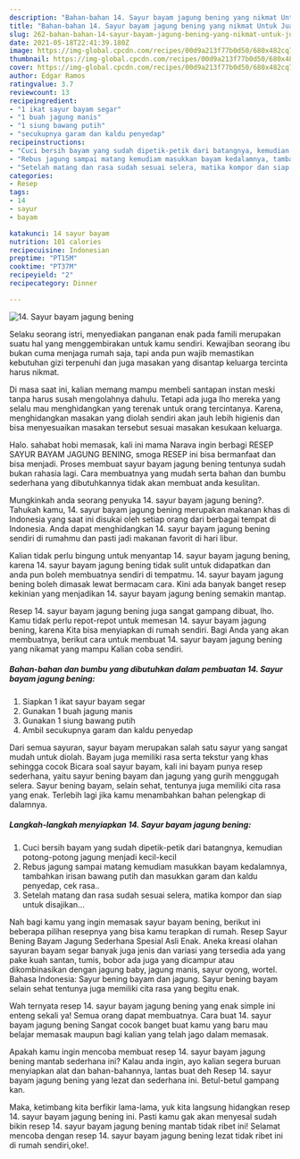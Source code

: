 ```yaml
---
description: "Bahan-bahan 14. Sayur bayam jagung bening yang nikmat Untuk Jualan"
title: "Bahan-bahan 14. Sayur bayam jagung bening yang nikmat Untuk Jualan"
slug: 262-bahan-bahan-14-sayur-bayam-jagung-bening-yang-nikmat-untuk-jualan
date: 2021-05-18T22:41:39.180Z
image: https://img-global.cpcdn.com/recipes/00d9a213f77b0d50/680x482cq70/14-sayur-bayam-jagung-bening-foto-resep-utama.jpg
thumbnail: https://img-global.cpcdn.com/recipes/00d9a213f77b0d50/680x482cq70/14-sayur-bayam-jagung-bening-foto-resep-utama.jpg
cover: https://img-global.cpcdn.com/recipes/00d9a213f77b0d50/680x482cq70/14-sayur-bayam-jagung-bening-foto-resep-utama.jpg
author: Edgar Ramos
ratingvalue: 3.7
reviewcount: 13
recipeingredient:
- "1 ikat sayur bayam segar"
- "1 buah jagung manis"
- "1 siung bawang putih"
- "secukupnya garam dan kaldu penyedap"
recipeinstructions:
- "Cuci bersih bayam yang sudah dipetik-petik dari batangnya, kemudian potong-potong jagung menjadi kecil-kecil"
- "Rebus jagung sampai matang kemudiam masukkan bayam kedalamnya, tambahkan irisan bawang putih dan masukkan garam dan kaldu penyedap, cek rasa.."
- "Setelah matang dan rasa sudah sesuai selera, matika kompor dan siap untuk disajikan..."
categories:
- Resep
tags:
- 14
- sayur
- bayam

katakunci: 14 sayur bayam 
nutrition: 101 calories
recipecuisine: Indonesian
preptime: "PT15M"
cooktime: "PT37M"
recipeyield: "2"
recipecategory: Dinner

---
```



![14. Sayur bayam jagung bening](https://img-global.cpcdn.com/recipes/00d9a213f77b0d50/680x482cq70/14-sayur-bayam-jagung-bening-foto-resep-utama.jpg)

Selaku seorang istri, menyediakan panganan enak pada famili merupakan suatu hal yang menggembirakan untuk kamu sendiri. Kewajiban seorang ibu bukan cuma menjaga rumah saja, tapi anda pun wajib memastikan kebutuhan gizi terpenuhi dan juga masakan yang disantap keluarga tercinta harus nikmat.

Di masa  saat ini, kalian memang mampu membeli santapan instan meski tanpa harus susah mengolahnya dahulu. Tetapi ada juga lho mereka yang selalu mau menghidangkan yang terenak untuk orang tercintanya. Karena, menghidangkan masakan yang diolah sendiri akan jauh lebih higienis dan bisa menyesuaikan masakan tersebut sesuai masakan kesukaan keluarga. 

Halo. sahabat hobi memasak, kali ini mama Narava ingin berbagi RESEP SAYUR BAYAM JAGUNG BENING, smoga RESEP ini bisa bermanfaat dan bisa menjadi. Proses membuat sayur bayam jagung bening tentunya sudah bukan rahasia lagi. Cara membuatnya yang mudah serta bahan dan bumbu sederhana yang dibutuhkannya tidak akan membuat anda kesulitan.

Mungkinkah anda seorang penyuka 14. sayur bayam jagung bening?. Tahukah kamu, 14. sayur bayam jagung bening merupakan makanan khas di Indonesia yang saat ini disukai oleh setiap orang dari berbagai tempat di Indonesia. Anda dapat menghidangkan 14. sayur bayam jagung bening sendiri di rumahmu dan pasti jadi makanan favorit di hari libur.

Kalian tidak perlu bingung untuk menyantap 14. sayur bayam jagung bening, karena 14. sayur bayam jagung bening tidak sulit untuk didapatkan dan anda pun boleh membuatnya sendiri di tempatmu. 14. sayur bayam jagung bening boleh dimasak lewat bermacam cara. Kini ada banyak banget resep kekinian yang menjadikan 14. sayur bayam jagung bening semakin mantap.

Resep 14. sayur bayam jagung bening juga sangat gampang dibuat, lho. Kamu tidak perlu repot-repot untuk memesan 14. sayur bayam jagung bening, karena Kita bisa menyiapkan di rumah sendiri. Bagi Anda yang akan membuatnya, berikut cara untuk membuat 14. sayur bayam jagung bening yang nikamat yang mampu Kalian coba sendiri.

<!--inarticleads1-->

##### Bahan-bahan dan bumbu yang dibutuhkan dalam pembuatan 14. Sayur bayam jagung bening:

1. Siapkan 1 ikat sayur bayam segar
1. Gunakan 1 buah jagung manis
1. Gunakan 1 siung bawang putih
1. Ambil secukupnya garam dan kaldu penyedap


Dari semua sayuran, sayur bayam merupakan salah satu sayur yang sangat mudah untuk diolah. Bayam juga memiliki rasa serta tekstur yang khas sehingga cocok Bicara soal sayur bayam, kali ini bayam punya resep sederhana, yaitu sayur bening bayam dan jagung yang gurih menggugah selera. Sayur bening bayam, selain sehat, tentunya juga memiliki cita rasa yang enak. Terlebih lagi jika kamu menambahkan bahan pelengkap di dalamnya. 

<!--inarticleads2-->

##### Langkah-langkah menyiapkan 14. Sayur bayam jagung bening:

1. Cuci bersih bayam yang sudah dipetik-petik dari batangnya, kemudian potong-potong jagung menjadi kecil-kecil
1. Rebus jagung sampai matang kemudiam masukkan bayam kedalamnya, tambahkan irisan bawang putih dan masukkan garam dan kaldu penyedap, cek rasa..
1. Setelah matang dan rasa sudah sesuai selera, matika kompor dan siap untuk disajikan...


Nah bagi kamu yang ingin memasak sayur bayam bening, berikut ini beberapa pilihan resepnya yang bisa kamu terapkan di rumah. Resep Sayur Bening Bayam Jagung Sederhana Spesial Asli Enak. Aneka kreasi olahan sayuran bayam segar banyak juga jenis dan variasi yang tersedia ada yang pake kuah santan, tumis, bobor ada juga yang dicampur atau dikombinasikan dengan jagung baby, jagung manis, sayur oyong, wortel. Bahasa Indonesia: Sayur bening bayam dan jagung. Sayur bening bayam selain sehat tentunya juga memiliki cita rasa yang begitu enak. 

Wah ternyata resep 14. sayur bayam jagung bening yang enak simple ini enteng sekali ya! Semua orang dapat membuatnya. Cara buat 14. sayur bayam jagung bening Sangat cocok banget buat kamu yang baru mau belajar memasak maupun bagi kalian yang telah jago dalam memasak.

Apakah kamu ingin mencoba membuat resep 14. sayur bayam jagung bening mantab sederhana ini? Kalau anda ingin, ayo kalian segera buruan menyiapkan alat dan bahan-bahannya, lantas buat deh Resep 14. sayur bayam jagung bening yang lezat dan sederhana ini. Betul-betul gampang kan. 

Maka, ketimbang kita berfikir lama-lama, yuk kita langsung hidangkan resep 14. sayur bayam jagung bening ini. Pasti kamu gak akan menyesal sudah bikin resep 14. sayur bayam jagung bening mantab tidak ribet ini! Selamat mencoba dengan resep 14. sayur bayam jagung bening lezat tidak ribet ini di rumah sendiri,oke!.

